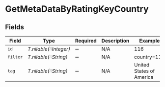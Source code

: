 # GetMetaDataByRatingKeyCountry


## Fields

| Field                    | Type                     | Required                 | Description              | Example                  |
| ------------------------ | ------------------------ | ------------------------ | ------------------------ | ------------------------ |
| `id`                     | *T.nilable(::Integer)*   | :heavy_minus_sign:       | N/A                      | 116                      |
| `filter`                 | *T.nilable(::String)*    | :heavy_minus_sign:       | N/A                      | country=116              |
| `tag`                    | *T.nilable(::String)*    | :heavy_minus_sign:       | N/A                      | United States of America |